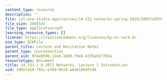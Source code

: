 ```yaml
---
content_type: resource
description: ''
file: /ol-ocw-studio-app/courses/14-15j-networks-spring-2018/2d857a59782ce39d0618a8a610b9f5d0_MIT14_15jS18_lec1.pdf
file_size: 2695547
file_type: application/pdf
learning_resource_types: []
license: https://creativecommons.org/licenses/by-nc-sa/4.0/
ocw_type: OCWFile
parent_title: Lecture and Recitation Notes
parent_type: CourseSection
parent_uid: 9f4e8596-124d-1608-f9e6-b335a917765a
resourcetype: Document
title: 14.15J / 6.207J Networks, Lecture 1 Introduction
uid: 2d857a59-782c-e39d-0618-a8a610b9f5d0
---
```

